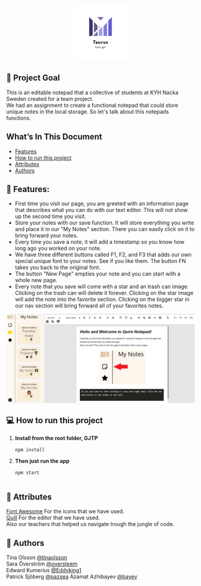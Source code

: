 
<p align="center">
<img src="/img/taurus.png" alt="Taurus logo" width="150"/>
</p>

## 🚩 Project Goal
This is an editable notepad that a collective of students at KYH Nacka Sweden created for a team project.<br>
We had an assignment to create a functional notepad that could store unique notes in the local storage. So let's talk about this notepads functions.

## What’s In This Document

- [Features](#-features)
- [How to run this project](#-how-to-run-this-project)
- [Attributes](#-attributes)
- [Authors](#-authors)


## 🔔 Features:

* First time you visit our page, you are greeted with an information page that describes what you can do with our text editor. This will not show up the second time you visit.
* Store your notes with our save function. It will store everything you write and place it in our "My Notes" section. There you can easily click on it to bring forward your notes.
* Every time you save a note, it will add a timestamp so you know how long ago you worked on your note.
* We have three different buttons called F1, F2, and F3 that adds our own special unique font to your notes. See if you like them. The button FN takes you back to the original font.
* The button "New Page" empties your note and you can start with a whole new page.
* Every note that you save will come with a star and an trash can image. Clicking on the trash can will delete it forever. Clicking on the star image will add the note into the favorite section. 
Clicking on the bigger star in our nav section will bring forward all of your favorites notes.

![Alt text](/img/quirepage.png "Our Quire Notepad")

## 💻 How to run this project
1. **Install from the root folder, GJTP**

   ```shell
   npm install

   ```
2. **Then just run the app**
  
   ```shell
   npm start


## 👏 Attributes
<a href="https://fontawesome.com/">Font Awesome</a> For the icons that we have used.<br>
<a href="https://quilljs.com/">Quill</a> For the editor that we have used.<br>
Also our teachers that helped us navigate trough the jungle of code.

## 📓 Authors
Tina Olsson <a href="https://github.com/tinaolsson">@tinaolsson</a> <br>
Sara Överström <a href="https://github.com/oversteem">@oversteem</a><br>
Edward Kumerius <a href="https://github.com/Eddyking1">@Eddyking1</a> <br>
Patrick Sjöberg <a href="https://github.com/pazsea">@pazsea</a> 
Azamat Azhibayev <a href="https://github.com/bayev">@bayev</a> 

